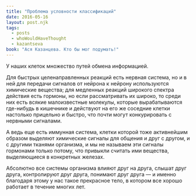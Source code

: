 ```yaml
---
title: "Проблема условности классификаций"
date: 2016-05-16
layout: post.njk
tags:
  - posts
  - whoWouldHaveThought
  - kazantseva
book: "Ася Казанцева. Кто бы мог подумать!"
---
```


У наших клеток множество путей обмена информацией.

Для быстрых целенаправленных реакций есть нервная система, но и в ней для передачи сигналов от нейрона к нейрону используются химические вещества; для медленных реакций широкого спектра действия есть гормоны, но если рассматривать их широко, то среди них есть всякие малоизвестные молекулы, которые вырабатываются где-нибудь в кишечнике и действуют на его же соседние клетки настолько прицельно и быстро, что почти могут конкурировать с нервными сигналами.

А ведь еще есть иммунная система, клетки которой тоже активнейшим образом выделяют химические сигналы для общения и друг с другом, и с другими тканями организма, и мы не называем эти сигналы гормонами только потому, что привыкли считать ими вещества, выделяющиеся в конкретных железах.

Абсолютно все системы организма влияют друг на друга, слышат друг друга, контролируют друг друга, понимают друг друга — и именно благодаря этому у нас такое прекрасное тело, в котором все хорошо работает в течение многих лет.
